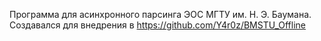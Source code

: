 Программа для асинхронного парсинга ЭОС МГТУ им. Н. Э. Баумана. Создавался для внедрения в https://github.com/Y4r0z/BMSTU_Offline
